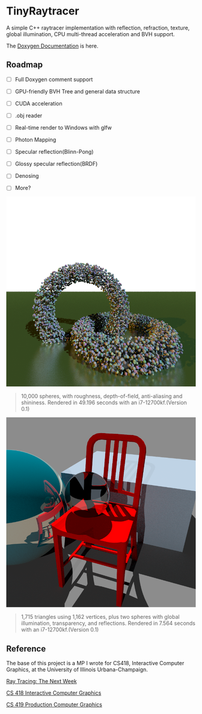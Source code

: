 # TinyRaytracer

A simple C++ raytracer implementation with reflection, refraction, texture, global illumination, CPU multi-thread acceleration and BVH support.

The [Doxygen Documentation](https://www.jin3472.com/index.html) is here.

## Roadmap

- [ ] Full Doxygen comment support
- [ ] GPU-friendly BVH Tree and general data structure
- [ ] CUDA acceleration
- [ ] .obj reader
- [ ] Real-time render to Windows with glfw
- [ ] Photon Mapping
- [ ] Specular reflection(Blinn-Pong)
- [ ] Glossy specular reflection(BRDF)
- [ ] Denosing
- [ ] More?


![spheres](docs/tenthousand.png)
> 10,000 spheres, with roughness, depth-of-field, anti-aliasing and shininess. Rendered in 49.196 seconds with an i7-12700kf.(Version 0.1)

![redchair](docs/redchair.png)
> 1,715 triangles using 1,162 vertices, plus two spheres with global illumination, transparency, and reflections. Rendered in 7.564 seconds with an i7-12700kf.(Version 0.1)


## Reference

The base of this project is a MP I wrote for CS418, Interactive Computer Graphics, at the University of Illinois Urbana-Champaign.

[Ray Tracing: The Next Week](https://raytracing.github.io/books/RayTracingTheNextWeek.html)

[CS 418 Interactive Computer Graphics](https://cs418.cs.illinois.edu/website/index.html)

[CS 419 Production Computer Graphics](https://illinois-cs419.github.io/)
